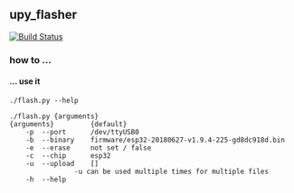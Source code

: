 ## upy_flasher
[![Build Status](http://build.eberlein.io:8080/job/upy_flasher/badge/icon)](http://build.eberlein.io:8080/job/upy_flasher/)

### how to ...

#### ... use it
```
./flash.py --help

./flash.py {arguments}
{arguments}			{default}
	-p	--port		/dev/ttyUSB0
	-b	--binary	firmware/esp32-20180627-v1.9.4-225-gd8dc918d.bin
	-e	--erase		not set / false
	-c	--chip		esp32
	-u	--upload	[]
				-u can be used multiple times for multiple files
	-h	--help
```